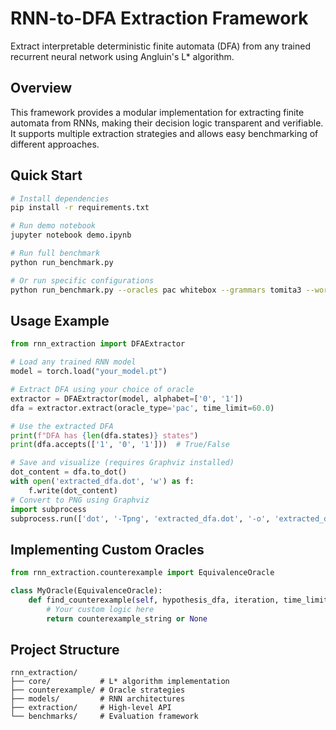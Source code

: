 # RNN-to-DFA Extraction Framework

Extract interpretable deterministic finite automata (DFA) from any trained recurrent neural network using Angluin's L* algorithm.

## Overview

This framework provides a modular implementation for extracting finite automata from RNNs, making their decision logic transparent and verifiable. It supports multiple extraction strategies and allows easy benchmarking of different approaches.

## Quick Start

```bash
# Install dependencies
pip install -r requirements.txt

# Run demo notebook
jupyter notebook demo.ipynb

# Run full benchmark
python run_benchmark.py

# Or run specific configurations
python run_benchmark.py --oracles pac whitebox --grammars tomita3 --workers 1
```

## Usage Example

```python
from rnn_extraction import DFAExtractor

# Load any trained RNN model
model = torch.load("your_model.pt")

# Extract DFA using your choice of oracle
extractor = DFAExtractor(model, alphabet=['0', '1'])
dfa = extractor.extract(oracle_type='pac', time_limit=60.0)

# Use the extracted DFA
print(f"DFA has {len(dfa.states)} states")
print(dfa.accepts(['1', '0', '1']))  # True/False

# Save and visualize (requires Graphviz installed)
dot_content = dfa.to_dot()
with open('extracted_dfa.dot', 'w') as f:
    f.write(dot_content)
# Convert to PNG using Graphviz
import subprocess
subprocess.run(['dot', '-Tpng', 'extracted_dfa.dot', '-o', 'extracted_dfa.png'])
```

## Implementing Custom Oracles

```python
from rnn_extraction.counterexample import EquivalenceOracle

class MyOracle(EquivalenceOracle):
    def find_counterexample(self, hypothesis_dfa, iteration, time_limit=None):
        # Your custom logic here
        return counterexample_string or None
```

## Project Structure

```
rnn_extraction/
├── core/           # L* algorithm implementation
├── counterexample/ # Oracle strategies
├── models/         # RNN architectures
├── extraction/     # High-level API
└── benchmarks/     # Evaluation framework
```